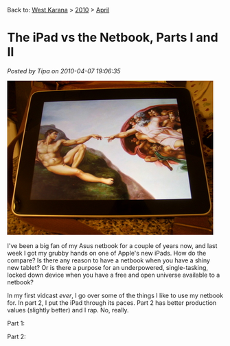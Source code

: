 Back to: [West Karana](/posts/westkarana.md) > [2010](/posts/2010/westkarana.md) > [April](./westkarana.md)
# The iPad vs the Netbook, Parts I and II

*Posted by Tipa on 2010-04-07 19:06:35*

![](../../../uploads/2010/04/STP62654.jpg "God creates Adam, who had something to do with Apple.")

I've been a big fan of my Asus netbook for a couple of years now, and last week I got my grubby hands on one of Apple's new iPads. How do the compare? Is there any reason to have a netbook when you have a shiny new tablet? Or is there a purpose for an underpowered, single-tasking, locked down device when you have a free and open universe available to a netbook?

In my first vidcast *ever*, I go over some of the things I like to use my netbook for. In part 2, I put the iPad through its paces. Part 2 has better production values (slightly better) and I rap. No, really.

Part 1:



Part 2:


